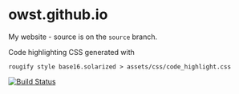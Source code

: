 # owst.github.io
My website - source is on the `source` branch.

Code highlighting CSS generated with
```
rougify style base16.solarized > assets/css/code_highlight.css
```

[![Build Status](https://travis-ci.org/owst/owst.github.io.svg?branch=source)](https://travis-ci.org/owst/owst.github.io)
